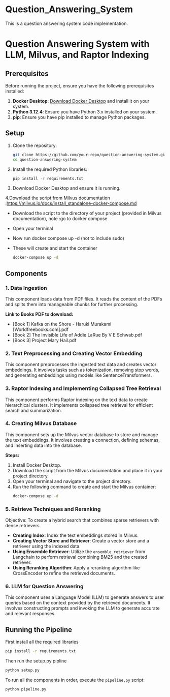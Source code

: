 # Question_Answering_System
This is a question answering system code implementation.

# Question Answering System with LLM, Milvus, and Raptor Indexing

## Prerequisites

Before running the project, ensure you have the following prerequisites installed:

1. **Docker Desktop**: [Download Docker Desktop](https://www.docker.com/products/docker-desktop) and install it on your system.
2. **Python 3.12.4**: Ensure you have Python 3.x installed on your system.
3. **pip**: Ensure you have pip installed to manage Python packages.

## Setup

1. Clone the repository:
    ```sh
    git clone https://github.com/your-repo/question-answering-system.git
    cd question-answering-system
    ```

2. Install the required Python libraries:
    ```sh
    pip install -r requirements.txt
    ```

3. Download Docker Desktop and ensure it is running.

4.Download the script from Milvus documentation :https://milvus.io/docs/install_standalone-docker-compose.md
- Download the script to the directory of your project (provided in Milvus documentation), note :go to docker compose
- Open your terminal
- Now run docker compose up -d  (not to include sudo)
- These will create and start the container

    ```sh
    docker-compose up -d
    ```

## Components

### 1. Data Ingestion
This component loads data from PDF files. It reads the content of the PDFs and splits them into manageable chunks for further processing.

**Link to Books PDF to download:**
- [Book 1] Kafka on the Shore - Haruki Murakami [Worldfreebooks.com].pdf
- [Book 2] The Invisible Life of Addie LaRue By V E Schwab.pdf
- [Book 3] Project Mary Hail.pdf

### 2. Text Preprocessing and Creating Vector Embedding
This component preprocesses the ingested text data and creates vector embeddings. It involves tasks such as tokenization, removing stop words, and generating embeddings using models like SentenceTransformers.

### 3. Raptor Indexing and Implementing Collapsed Tree Retrieval
This component performs Raptor indexing on the text data to create hierarchical clusters. It implements collapsed tree retrieval for efficient search and summarization.

### 4. Creating Milvus Database
This component sets up the Milvus vector database to store and manage the text embeddings. It involves creating a connection, defining schemas, and inserting data into the database.

**Steps:**
1. Install Docker Desktop.
2. Download the script from the Milvus documentation and place it in your project directory.
3. Open your terminal and navigate to the project directory.
4. Run the following command to create and start the Milvus container:
    ```sh
    docker-compose up -d
    ```

### 5. Retrieve Techniques and Reranking
Objective: To create a hybrid search that combines sparse retrievers with dense retrievers.
- **Creating Index**: Index the text embeddings stored in Milvus.
- **Creating Vector Store and Retriever**: Create a vector store and a retriever using the indexed data.
- **Using Ensemble Retriever**: Utilize the `ensemble_retriever` from Langchain to perform retrieval combining BM25 and the created retriever.
- **Using Reranking Algorithm**: Apply a reranking algorithm like CrossEncoder to refine the retrieved documents.

### 6. LLM for Question Answering
This component uses a Language Model (LLM) to generate answers to user queries based on the context provided by the retrieved documents. It involves constructing prompts and invoking the LLM to generate accurate and relevant responses.

## Running the Pipeline

First install all the required libraries
```sh
pip install -r requirements.txt
```

Then run the setup.py pipline
```sh
python setup.py
```
To run all the components in order, execute the `pipeline.py` script:
```sh
python pipeline.py
````

